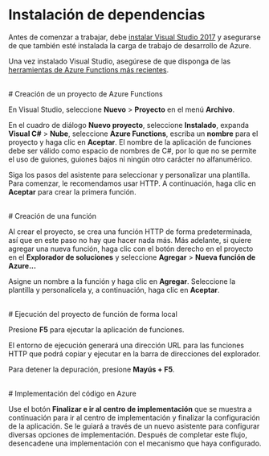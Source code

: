 # Instalación de dependencias

Antes de comenzar a trabajar, debe [instalar Visual Studio 2017](https://go.microsoft.com/fwlink/?linkid=2016389) y asegurarse de que también esté instalada la carga de trabajo de desarrollo de Azure.

Una vez instalado Visual Studio, asegúrese de que disponga de las [herramientas de Azure Functions más recientes](https://go.microsoft.com/fwlink/?linkid=2016394).

<br/>
# Creación de un proyecto de Azure Functions

En Visual Studio, seleccione **Nuevo** > **Proyecto** en el menú **Archivo**.

En el cuadro de diálogo **Nuevo proyecto**, seleccione **Instalado**, expanda **Visual C#** > **Nube**, seleccione **Azure Functions**, escriba un **nombre** para el proyecto y haga clic en **Aceptar**. El nombre de la aplicación de funciones debe ser válido como espacio de nombres de C#, por lo que no se permite el uso de guiones, guiones bajos ni ningún otro carácter no alfanumérico.

Siga los pasos del asistente para seleccionar y personalizar una plantilla. Para comenzar, le recomendamos usar HTTP. A continuación, haga clic en **Aceptar** para crear la primera función.

<br/>
# Creación de una función

Al crear el proyecto, se crea una función HTTP de forma predeterminada, así que en este paso no hay que hacer nada más. Más adelante, si quiere agregar una nueva función, haga clic con el botón derecho en el proyecto en el **Explorador de soluciones** y seleccione **Agregar** > **Nueva función de Azure...**

Asigne un nombre a la función y haga clic en **Agregar**. Seleccione la plantilla y personalícela y, a continuación, haga clic en **Aceptar**.

<br/>
# Ejecución del proyecto de función de forma local

Presione **F5** para ejecutar la aplicación de funciones.

El entorno de ejecución generará una dirección URL para las funciones HTTP que podrá copiar y ejecutar en la barra de direcciones del explorador.

Para detener la depuración, presione **Mayús + F5**.

<br/>
# Implementación del código en Azure

Use el botón **Finalizar e ir al centro de implementación** que se muestra a continuación para ir al centro de implementación y finalizar la configuración de la aplicación. Se le guiará a través de un nuevo asistente para configurar diversas opciones de implementación. Después de completar este flujo, desencadene una implementación con el mecanismo que haya configurado.
